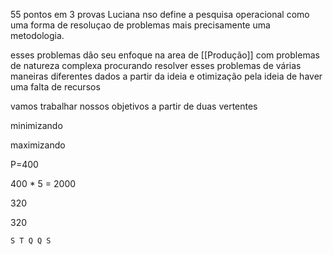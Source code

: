 55 pontos em 3 provas
Luciana nso define a pesquisa operacional como uma forma de resoluçao de problemas mais precisamente uma metodologia.

esses problemas dão seu enfoque na area de [[Produção]] com problemas de natureza complexa procurando resolver esses problemas de várias maneiras diferentes dados a partir da ideia e otimização pela ideia de haver uma falta de recursos 

vamos trabalhar nossos objetivos a partir de duas vertentes

minimizando 

maximizando

P=400

400 * 5 = 2000

320

320


	S T Q Q S 